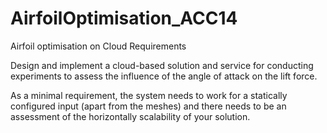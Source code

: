 # AirfoilOptimisation_ACC14

Airfoil optimisation on Cloud Requirements

Design and implement a cloud-based solution and service
for conducting experiments to assess the influence of the
angle of attack on the lift force.

As a minimal requirement, the system needs to work for a
statically configured input (apart from the meshes) and
there needs to be an assessment of the horizontally
scalability of your solution.
